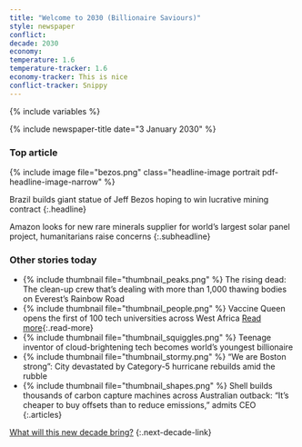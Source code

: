 ```yaml
---
title: "Welcome to 2030 (Billionaire Saviours)"
style: newspaper
conflict: 
decade: 2030
economy: 
temperature: 1.6
temperature-tracker: 1.6
economy-tracker: This is nice
conflict-tracker: Snippy
---
```


{% include variables %}

{% include newspaper-title date="3 January 2030" %}

### Top article

{% include image file="bezos.png" class="headline-image portrait pdf-headline-image-narrow" %}

Brazil builds giant statue of Jeff Bezos hoping to win lucrative mining contract
{:.headline}

Amazon looks for new rare minerals supplier for world’s largest solar panel project, humanitarians raise concerns
{:.subheadline}

### Other stories today

- {% include thumbnail file="thumbnail_peaks.png" %} The rising dead: The clean-up crew that’s dealing with more than 1,000 thawing bodies on Everest’s Rainbow Road
- {% include thumbnail file="thumbnail_people.png" %} Vaccine Queen opens the first of 100 tech universities across West Africa [Read more](story_vaccine-queen.html){:.read-more}
- {% include thumbnail file="thumbnail_squiggles.png" %} Teenage inventor of cloud-brightening tech becomes world’s youngest billionaire
- {% include thumbnail file="thumbnail_stormy.png" %} “We are Boston strong”: City devastated by Category-5 hurricane rebuilds amid the rubble
- {% include thumbnail file="thumbnail_shapes.png" %} Shell builds thousands of carbon capture machines across Australian outback: “It’s cheaper to buy offsets than to reduce emissions,” admits CEO
{:.articles}

[What will this new decade bring?](chapter_grassroots-inequality-rebellion.html)
{:.next-decade-link}
